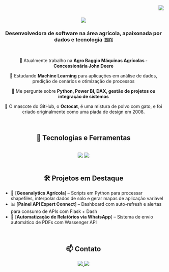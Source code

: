 <!-- README.md do perfil de Bruna Wust - Desenvolvedora de Software Agrícola -->

<img align="right" src="https://visitor-badge.laobi.icu/badge?page_id=bruna.wust" />

<h1 align="center">
    <img src="https://readme-typing-svg.herokuapp.com/?font=Righteous&size=35&center=true&vCenter=true&width=500&height=70&duration=4000&color=%23ff69b4&lines=Hi+There!+👋;+I'm+Bruna+Wust!;" />
</h1>

<h3 align="center">Desenvolvedora de software na área agrícola, apaixonada por dados e tecnologia 🇧🇷</h3>

<br/>

<div align="center">
 
 🔭 Atualmente trabalho na **Agro Baggio Máquinas Agrícolas - Concessionária John Deere**

 🌱 Estudando **Machine Learning** para aplicações em análise de dados, predição de cenários e otimização de processos

 💬 Me pergunte sobre **Python, Power BI, DAX, gestão de projetos ou integração de sistemas**

 🐙 O mascote do GitHub, o **Octocat**, é uma mistura de polvo com gato, e foi criado originalmente como uma piada de design em 2008.

</div>

<br/>

<h2 align="center">🚀 Tecnologias e Ferramentas</h2>
<br/>
<div align="center">
    <img src="https://skillicons.dev/icons?i=python,oracle,excel,vscode,figma,r,github" />
    <img src="https://skillicons.dev/icons?i=anaconda,tensorflow,tableau" />
</div>


</div>


<br/>

<h2 align="center">🛠️ Projetos em Destaque</h2>

- 🌾 [**Geoanalytics Agrícola**] – Scripts em Python para processar shapefiles, interpolar dados de solo e gerar mapas de aplicação variável  
- 📊 [**Painel API Expert Connect**] – Dashboard com auto-refresh e alertas para consumo de APIs com Flask + Dash  
- 🔄 [**Automatização de Relatórios via WhatsApp**] – Sistema de envio automático de PDFs com Wassenger API

<br/>

<h2 align="center">📫 Contato</h2>

<div align="center"> 
  <a href="mailto:bruna.wust@agrobaggio.com.br">
    <img src="https://img.shields.io/badge/Outlook-0078D4?style=for-the-badge&logo=microsoft-outlook&logoColor=white" />
  </a>
  <a href="https://www.linkedin.com/in/bruna-gabriele-wust/" target="_blank">
    <img src="https://img.shields.io/badge/LinkedIn-0077B5?style=for-the-badge&logo=linkedin&logoColor=white" />
  </a>
</div>

<br/>
